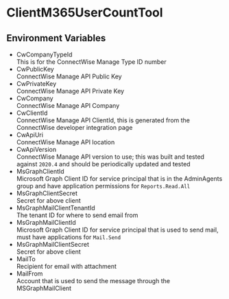 # ClientM365UserCountTool

## Environment Variables

- CwCompanyTypeId  
This is for the ConnectWise Manage Type ID number
- CwPublicKey  
ConnectWise Manage API Public Key
- CwPrivateKey  
ConnectWise Manage API Private Key
- CwCompany  
ConnectWise Manage API Company
- CwClientId  
ConnectWise Manage API ClientId, this is generated from the ConnectWise developer integration page
- CwApiUri  
ConnectWise Manage API location
- CwApiVersion  
ConnectWise Manage API version to use; this was built and tested against `2020.4` and should be periodically updated and tested
- MsGraphClientId  
Microsoft Graph Client ID for service principal that is in the AdminAgents group and have application permissions for `Reports.Read.All`
- MsGraphClientSecret  
Secret for above client
- MsGraphMailClientTenantId  
The tenant ID for where to send email from
- MsGraphMailClientId  
Microsoft Graph Client ID for service principal that is used to send mail, must have applications for `Mail.Send`
- MsGraphMailClientSecret  
Secret for above client
- MailTo  
Recipient for email with attachment
- MailFrom  
Account that is used to send the message through the MSGraphMailClient
